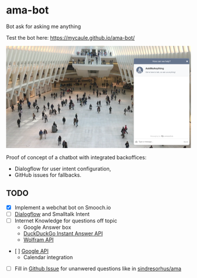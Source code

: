 # ama-bot
Bot ask for asking me anything

Test the bot here: https://mycaule.github.io/ama-bot/

![screenshot](images/screenshot.png)

Proof of concept of a chatbot with integrated backoffices:
 - Dialogflow for user intent configuration,
 - GitHub issues for fallbacks.

## TODO
- [x] Implement a webchat bot on Smooch.io
- [ ] [Dialogflow](https://dialogflow.com) and Smalltalk Intent
- [ ] Internet Knowledge for questions off topic
  - Google Answer box
  - [DuckDuckGo Instant Answer API](https://duckduckgo.com/api)
  - [Wolfram API](https://products.wolframalpha.com/api/)
- [ ] [Google API](https://www.npmjs.com/package/googleapis)
  - Calendar integration
- [ ] Fill in [Github Issue](https://developer.github.com/v3/issues/) for unanwered questions like in [sindresorhus/ama](https://github.com/sindresorhus/ama)
